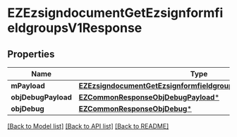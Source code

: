 # EZEzsigndocumentGetEzsignformfieldgroupsV1Response

## Properties
Name | Type | Description | Notes
------------ | ------------- | ------------- | -------------
**mPayload** | [**EZEzsigndocumentGetEzsignformfieldgroupsV1ResponseMPayload***](EZEzsigndocumentGetEzsignformfieldgroupsV1ResponseMPayload.md) |  | 
**objDebugPayload** | [**EZCommonResponseObjDebugPayload***](EZCommonResponseObjDebugPayload.md) |  | [optional] 
**objDebug** | [**EZCommonResponseObjDebug***](EZCommonResponseObjDebug.md) |  | [optional] 

[[Back to Model list]](../README.md#documentation-for-models) [[Back to API list]](../README.md#documentation-for-api-endpoints) [[Back to README]](../README.md)


